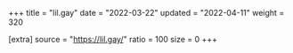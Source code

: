 +++
title = "lil.gay"
date = "2022-03-22"
updated = "2022-04-11"
weight = 320

[extra]
source = "https://lil.gay/"
ratio = 100
size = 0
+++
